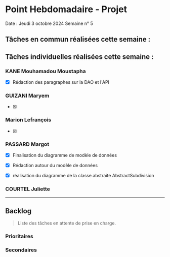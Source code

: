 # Point Hebdomadaire - Projet

Date : Jeudi 3 octobre 2024
Semaine n° 5

## Tâches en commun réalisées cette semaine :

## Tâches individuelles réalisées cette semaine :

### KANE Mouhamadou Moustapha
- [x] Rédaction des paragraphes sur la DAO et l'API


### GUIZANI Maryem
- [x]

### Marion Lefrançois
- [x] 

### PASSARD Margot
- [x] Finalisation du diagramme de modèle de données
- [x] Rédaction autour du modèle de données
- [x] réalisation du diagramme de la classe abstraite AbstractSubdivision  


### COURTEL Juliette


---

## Backlog

> Liste des tâches en attente de prise en charge.

### Prioritaires

### Secondaires
